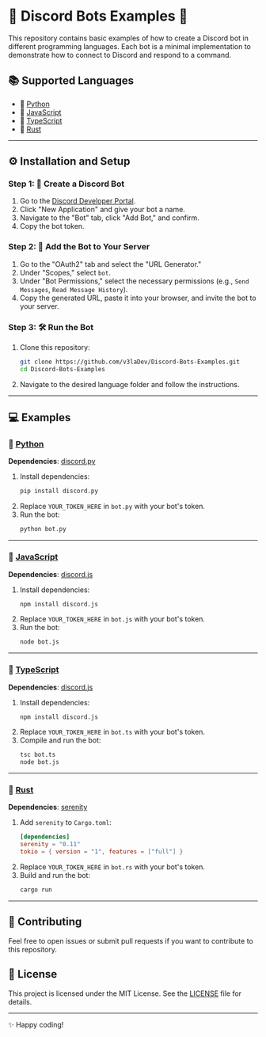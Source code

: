 # 🌟 Discord Bots Examples 🌟

This repository contains basic examples of how to create a Discord bot in different programming languages. Each bot is a minimal implementation to demonstrate how to connect to Discord and respond to a command.

## 📚 Supported Languages
- 🐍 [Python](examples/python/bot.py)
- 📜 [JavaScript](examples/javascript/bot.js)
- 🔷 [TypeScript](examples/typescript/bot.ts)
- 🦀 [Rust](examples/rust/bot.rs)

---

## ⚙️ Installation and Setup

### Step 1: 🚀 Create a Discord Bot
1. Go to the [Discord Developer Portal](https://discord.com/developers/applications).
2. Click "New Application" and give your bot a name.
3. Navigate to the "Bot" tab, click "Add Bot," and confirm.
4. Copy the bot token.

### Step 2: 🔗 Add the Bot to Your Server
1. Go to the "OAuth2" tab and select the "URL Generator."
2. Under "Scopes," select `bot`.
3. Under "Bot Permissions," select the necessary permissions (e.g., `Send Messages`, `Read Message History`).
4. Copy the generated URL, paste it into your browser, and invite the bot to your server.

### Step 3: 🛠️ Run the Bot
1. Clone this repository:
   ```bash
   git clone https://github.com/v3laDev/Discord-Bots-Examples.git
   cd Discord-Bots-Examples
   ```
2. Navigate to the desired language folder and follow the instructions.

---

## 💻 Examples

### 🐍 [Python](examples/python/bot.py)
**Dependencies**: [discord.py](https://pypi.org/project/discord.py/)

1. Install dependencies:
   ```bash
   pip install discord.py
   ```
2. Replace `YOUR_TOKEN_HERE` in `bot.py` with your bot's token.
3. Run the bot:
   ```bash
   python bot.py
   ```

---

### 📜 [JavaScript](examples/javascript/bot.js)
**Dependencies**: [discord.js](https://www.npmjs.com/package/discord.js)

1. Install dependencies:
   ```bash
   npm install discord.js
   ```
2. Replace `YOUR_TOKEN_HERE` in `bot.js` with your bot's token.
3. Run the bot:
   ```bash
   node bot.js
   ```

---

### 🔷 [TypeScript](examples/typescript/bot.ts)
**Dependencies**: [discord.js](https://www.npmjs.com/package/discord.js)

1. Install dependencies:
   ```bash
   npm install discord.js
   ```
2. Replace `YOUR_TOKEN_HERE` in `bot.ts` with your bot's token.
3. Compile and run the bot:
   ```bash
   tsc bot.ts
   node bot.js
   ```

---

### 🦀 [Rust](examples/rust/bot.rs)
**Dependencies**: [serenity](https://crates.io/crates/serenity)

1. Add `serenity` to `Cargo.toml`:
   ```toml
   [dependencies]
   serenity = "0.11"
   tokio = { version = "1", features = ["full"] }
   ```
2. Replace `YOUR_TOKEN_HERE` in `bot.rs` with your bot's token.
3. Build and run the bot:
   ```bash
   cargo run
   ```

---

## 🤝 Contributing
Feel free to open issues or submit pull requests if you want to contribute to this repository.

## 📜 License
This project is licensed under the MIT License. See the [LICENSE](LICENSE) file for details.

---

✨ Happy coding!
